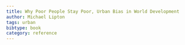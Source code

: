 ```yaml
---
title: Why Poor People Stay Poor, Urban Bias in World Development
author: Michael Lipton
tags: urban
bibtype: book
category: reference
---
```

